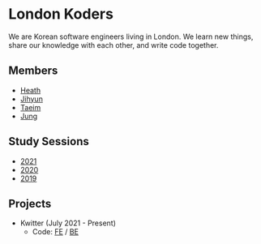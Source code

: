 # London Koders
We are Korean software engineers living in London. We learn new things, share our knowledge with each other, and write code together.

## Members
- [Heath](https://github.com/heathryu)
- [Jihyun](https://github.com/jihyun-um)
- [Taeim](https://github.com/kwontaeim)
- [Jung](https://github.com/junglee1101)

## Study Sessions
- [2021](https://londonkoders.github.io/2021/overview)
- [2020](https://londonkoders.github.io/2020/overview)
- [2019](https://londonkoders.github.io/2019/overview)

## Projects
- Kwitter (July 2021 - Present)
    - Code: [FE](https://github.com/londonkoders/kwitter-frontend) / [BE](https://github.com/londonkoders/kwitter-service)